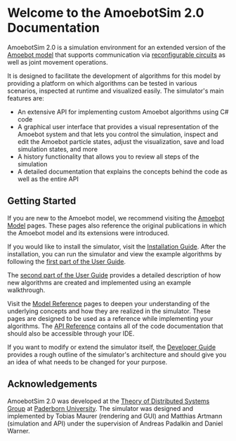 # Welcome to the **AmoebotSim 2.0** Documentation

AmoebotSim 2.0 is a simulation environment for an extended version of the [Amoebot model][1] that supports communication via [reconfigurable circuits][2] as well as joint movement operations.

It is designed to facilitate the development of algorithms for this model by providing a platform on which algorithms can be tested in various scenarios, inspected at runtime and visualized easily.
The simulator's main features are:
- An extensive API for implementing custom Amoebot algorithms using C# code
- A graphical user interface that provides a visual representation of the Amoebot system and that lets you control the simulation, inspect and edit the Amoebot particle states, adjust the visualization, save and load simulation states, and more
- A history functionality that allows you to review all steps of the simulation
- A detailed documentation that explains the concepts behind the code as well as the entire API


## Getting Started

If you are new to the Amoebot model, we recommend visiting the [Amoebot Model](amoebot_model/home.md) pages.
These pages also reference the original publications in which the Amoebot model and its extensions were introduced.

If you would like to install the simulator, visit the [Installation Guide](installation_guide/home.md).
After the installation, you can run the simulator and view the example algorithms by following the [first part of the User Guide](user_guide/usage/home.md).

The [second part of the User Guide](user_guide/dev/home.md) provides a detailed description of how new algorithms are created and implemented using an example walkthrough.

Visit the [Model Reference](model_ref/home.md) pages to deepen your understanding of the underlying concepts and how they are realized in the simulator.
These pages are designed to be used as a reference while implementing your algorithms.
The [API Reference](api/index.md) contains all of the code documentation that should also be accessible through your IDE.

If you want to modify or extend the simulator itself, the [Developer Guide](dev_guide/home.md) provides a rough outline of the simulator's architecture and should give you an idea of what needs to be changed for your purpose.


## Acknowledgements

AmoebotSim 2.0 was developed at the [Theory of Distributed Systems Group][3] at [Paderborn University][4].
The simulator was designed and implemented by Tobias Maurer (rendering and GUI) and Matthias Artmann (simulation and API) under the supervision of Andreas Padalkin and Daniel Warner.



[1]: https://dl.acm.org/doi/10.1145/2612669.2612712
[2]: https://arxiv.org/abs/2105.05071v1
[3]: https://cs.uni-paderborn.de/en/ti
[4]: https://www.uni-paderborn.de/en/

